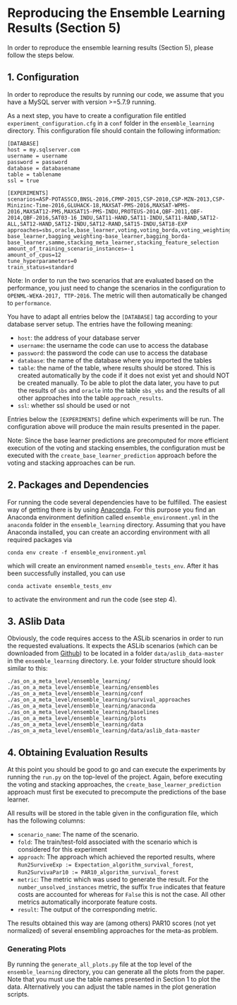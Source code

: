 # Reproducing the Ensemble Learning Results (Section 5)

In order to reproduce the ensemble learning results (Section 5), please follow the steps below.

## 1. Configuration
In order to reproduce the results by running our code, we assume that you have a MySQL server with version >=5.7.9 running.

As a next step, you have to create a configuration file entitled `experiment_configuration.cfg` in a `conf` folder in the `ensemble_learning` directory. This configuration file should contain the following information:

```
[DATABASE]
host = my.sqlserver.com
username = username
password = password
database = databasename
table = tablename
ssl = true

[EXPERIMENTS]
scenarios=ASP-POTASSCO,BNSL-2016,CPMP-2015,CSP-2010,CSP-MZN-2013,CSP-Minizinc-Time-2016,GLUHACK-18,MAXSAT-PMS-2016,MAXSAT-WPMS-2016,MAXSAT12-PMS,MAXSAT15-PMS-INDU,PROTEUS-2014,QBF-2011,QBF-2014,QBF-2016,SAT03-16_INDU,SAT11-HAND,SAT11-INDU,SAT11-RAND,SAT12-ALL,SAT12-HAND,SAT12-INDU,SAT12-RAND,SAT15-INDU,SAT18-EXP
approaches=sbs,oracle,base_learner,voting,voting_borda,voting_weighting,voting_optimize,bagging-base_learner,bagging_weighting-base_learner,bagging_borda-base_learner,samme,stacking_meta_learner,stacking_feature_selection
amount_of_training_scenario_instances=-1
amount_of_cpus=12
tune_hyperparameters=0
train_status=standard
```

Note: In order to run the two scenarios that are evaluated based on the performance, you just need to change the scenarios in the configuration to `OPENML-WEKA-2017, TTP-2016`. The metric will then automatically be changed to `performance`.

You have to adapt all entries below the `[DATABASE]` tag according to your database server setup. The entries have the following meaning:
* `host`: the address of your database server
* `username`: the username the code can use to access the database
* `password`: the password the code can use to access the database
* `database`: the name of the database where you imported the tables
* `table`: the name of the table, where results should be stored. This is created automatically by the code if it does not exist yet and should NOT be created manually. To be able to plot the data later, you have to put the results of `sbs` and `oracle` into the table `sbs_vbs` and the results of all other approaches into the table `approach_results`.
* `ssl`: whether ssl should be used or not

Entries below the `[EXPERIMENTS]` define which experiments will be run. The configuration above will produce the main results presented in the paper.

Note: Since the base learner predictions are precomputed for more efficient execution of the voting and stacking ensembles, the configuration must be executed with the `create_base_learner_prediction` approach before the voting and stacking approaches can be run.

## 2. Packages and Dependencies
For running the code several dependencies have to be fulfilled. The easiest way of getting there is by using [Anaconda](https://anaconda.org/). For this purpose you find an Anaconda environment definition called `ensemble_environment.yml` in the `anaconda` folder in the `ensemble_learning` directory.  Assuming that you have Anaconda installed, you can create an according environment with all required packages via

```
conda env create -f ensemble_environment.yml
``` 

which will create an environment named `ensemble_tests_env`. After it has been successfully installed, you can use 
```
conda activate ensemble_tests_env
```
to activate the environment and run the code (see step 4).

## 3. ASlib Data
Obviously, the code requires access to the ASLib scenarios in order to run the requested evaluations. It expects the ASLib scenarios (which can be downloaded from [Github](https://github.com/coseal/aslib_data)) to be located in a folder `data/aslib_data-master` in the `ensemble_learning` directory. I.e. your folder structure should look similar to this: 
```
./as_on_a_meta_level/ensemble_learning/
./as_on_a_meta_level/ensemble_learning/ensembles
./as_on_a_meta_level/ensemble_learning/conf
./as_on_a_meta_level/ensemble_learning/survival_approaches
./as_on_a_meta_level/ensemble_learning/anaconda
./as_on_a_meta_level/ensemble_learning/baselines
./as_on_a_meta_level/ensemble_learning/plots
./as_on_a_meta_level/ensemble_learning/data
./as_on_a_meta_level/ensemble_learning/data/aslib_data-master
```


## 4. Obtaining Evaluation Results
At this point you should be good to go and can execute the experiments by running the `run.py` on the top-level of the project. Again, before executing the voting and stacking approaches, the `create_base_learner_prediction` approach must first be executed to precompute the predictions of the base learner.

 All results will be stored in the table given in the configuration file, which has the following columns:

* `scenario_name`: The name of the scenario.
* `fold`: The train/test-fold associated with the scenario which is considered for this experiment
* `approach`: The approach which achieved the reported results, where `Run2SurviveExp := Expectation_algorithm_survival_forest`, `Run2SurvivaPar10 := PAR10_algorithm_survival_forest`
* `metric`: The metric which was used to generate the result. For the `number_unsolved_instances` metric, the suffix `True` indicates that feature costs are accounted for whereas for `False` this is not the case. All other metrics automatically incorporate feature costs.
* `result`: The output of the corresponding metric.

The results obtained this way are (among others) PAR10 scores (not yet normalized) of several ensembling approaches for the meta-as problem. 

### Generating Plots
By running the `generate_all_plots.py` file at the top level of the `ensemble_learning` directory, you can generate all the plots from the paper. Note that you must use the table names presented in Section 1 to plot the data. Alternatively you can adjust the table names in the plot generation scripts.
